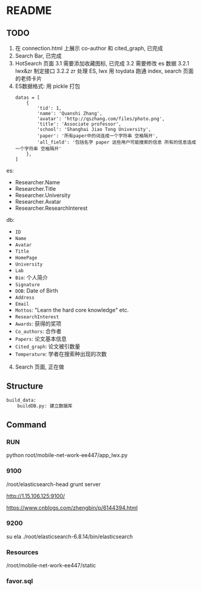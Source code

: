 # README

## TODO
1. 在 connection.html 上展示 co-author 和 cited_graph, 已完成
2. Search Bar, 已完成
3. HotSearch 页面
    3.1 需要添加收藏图标, 已完成
    3.2 需要修改 es 数据
        3.2.1 lwx&zr 制定接口
        3.2.2 zr 处理 ES, lwx 用 toydata 跑通 index, search 页面的老师卡片
4. ES数据格式: 用 pickle 打包
    ```
   datas = [
        {
            'tid': 1,
            'name': 'Quanshi Zhang',
            'avatar': 'http://qszhang.com/files/photo.png',
            'title': 'Associate professor',
            'school': 'Shanghai Jiao Tong University',
            'paper': '所有paper中的词连成一个字符串 空格隔开',
            'all_field': '包括名字 paper 这些用户可能搜索的信息 所有的信息连成一个字符串 空格隔开'
        },
    ]

es:
- Researcher.Name
- Researcher.Title
- Researcher.University
- Researcher.Avatar
- Researcher.ResearchInterest

db:
- `ID`
- `Name`
- `Avatar`
- `Title`
- `HomePage`
- `University`
- `Lab`
- `Bio`: 个人简介
- `Signature`
- `DOB`: Date of Birth
- `Address`
- `Email`
- `Mottos`: "Learn the hard core knowledge" etc.
- `ResearchInterest`
- `Awards`: 获得的奖项
- `Co_authors`: 合作者
- `Papers`: 论文基本信息
- `Cited_graph`: 论文被引数量
- `Temperature`: 学者在搜索种出现的次数

4. Search 页面, 正在做

## Structure
```bash
build_data:
    buildDB.py: 建立数据库
```


## Command

### RUN
python root/mobile-net-work-ee447/app_lwx.py

### 9100
/root/elasticsearch-head
grunt server

http://1.15.106.125:9100/

https://www.cnblogs.com/zhengbin/p/6144394.html

### 9200
su ela
./root/elasticsearch-6.8.14/bin/elasticsearch

### Resources
/root/mobile-net-work-ee447/static


### favor.sql
